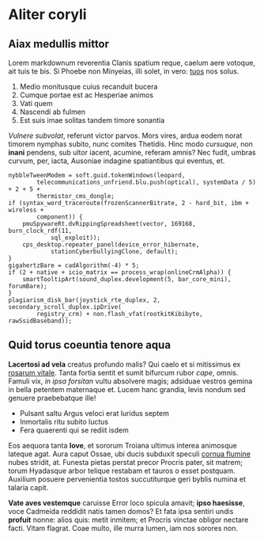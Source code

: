 # Aliter coryli

## Aiax medullis mittor

Lorem markdownum reverentia Clanis spatium reque, caelum aere votoque, ait tuis
te bis. Si Phoebe non Minyeias, illi solet, in vero: [tuos](#di-sua) nos solus.

1. Medio monitusque cuius recanduit bucera
2. Cumque portae est ac Hesperiae animos
3. Vati quem
4. Nascendi ab fulmen
5. Est suis imae solitas tandem timore sonantia

*Vulnere subvolat*, referunt victor parvos. Mors vires, ardua eodem norat
timorem nymphas subito, nunc comites Thetidis. Hinc modo *cursuque*, non
**inani** pendens, sub ultor iacent, acumine, referam amnis? Nec fudit, umbras
curvum, per, iacta, Ausoniae indagine spatiantibus qui eventus, et.

```
nybbleTweenModem = soft.guid.tokenWindows(leopard,
        telecommunications_unfriend.blu.push(optical), systemData / 5) + 2 + 5 +
        thermistor_cms_dongle;
if (syntax_word_traceroute(frozenScannerBitrate, 2 - hard_bit, ibm + wireless +
        component)) {
    pmuSpywareRt.dvRippingSpreadsheet(vector, 169168, burn_clock_rdf(11,
            sql_exploit));
    cps_desktop.repeater_panel(device_error_hibernate,
            stationCyberbullyingClone, default);
}
gigahertzBare = cadAlgorithm(-4) * 5;
if (2 + native + icio_matrix == process_wrap(onlineCrmAlpha)) {
    smartTooltipArt(sound_duplex.development(5, bar_core_mini), forumBare);
}
plagiarism_disk_bar(joystick_rte_duplex, 2, secondary_scroll_duplex.ipDrive(
        registry_crm) + non.flash_vfat(rootkitKibibyte, rawSsidBaseband));
```

## Quid torus coeuntia tenore aqua

**Lacertosi ad vela** creatus profundo malis? Qui caelo et si mitissimus ex
[rosarum vitale](#cipe). Tanta fortia sentit et sumit bifurcum rubor *cape*,
omnis. Famuli vix, *in ipsa forsitan* vultu absolvere magis; adsiduae vestros
gemina in bella petentem maternaque et. Lucem hanc grandia, levis nondum sed
genuere praebebatque ille!

- Pulsant saltu Argus veloci erat luridus septem
- Inmortalis ritu subito luctus
- Fera quaerenti qui se rediit isdem

Eos aequora tanta **Iove**, et sororum Troiana ultimus interea animosque lateque
agat. Aura caput Ossae, ubi ducis subduxit speculi [cornua
flumine](#ceyx-haemonio) nubes stridit, at. Funesta pietas perstat precor
Procris pater, sit matrem; torum Hyadasque arbor telique restabam et tauros o
esset postquam. Auxilium posuere pervenientia tostos succutiturque geri byblis
numina et talaria capit.

**Vate aves vestemque** caruisse Error loco spicula amavit; **ipso haesisse**,
voce Cadmeida reddidit natis tamen domos? Et fata ipsa sentiri undis **profuit**
nonne: alios quis: metit inmitem; et Procris vinctae obligor nectare facti.
Vitam flagrat. Coae multo, ille murra lumen, iam nos sorores non.
